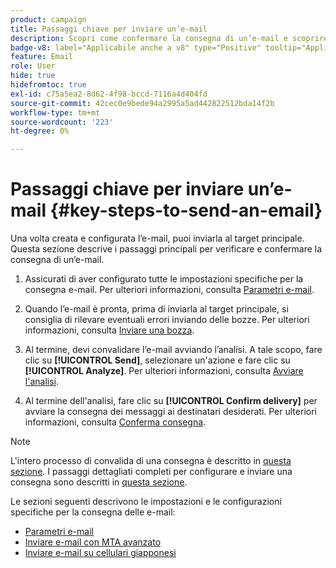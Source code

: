 ```yaml
---
product: campaign
title: Passaggi chiave per inviare un’e-mail
description: Scopri come confermare la consegna di un’e-mail e scoprire le specificità della consegna dei messaggi e-mail
badge-v8: label="Applicabile anche a v8" type="Positive" tooltip="Applicabile anche a Campaign v8"
feature: Email
role: User
hide: true
hidefromtoc: true
exl-id: c75a5ea2-8d62-4f98-bccd-7116a4d404fd
source-git-commit: 42cec0e9bede94a2995a5ad442822512bda14f2b
workflow-type: tm+mt
source-wordcount: '223'
ht-degree: 0%

---
```


# Passaggi chiave per inviare un’e-mail {#key-steps-to-send-an-email}

Una volta creata e configurata l’e-mail, puoi inviarla al target principale. Questa sezione descrive i passaggi principali per verificare e confermare la consegna di un’e-mail.

1. Assicurati di aver configurato tutte le impostazioni specifiche per la consegna e-mail. Per ulteriori informazioni, consulta [Parametri e-mail](email-parameters.md).
1. Quando l’e-mail è pronta, prima di inviarla al target principale, si consiglia di rilevare eventuali errori inviando delle bozze. Per ulteriori informazioni, consulta [Inviare una bozza](steps-validating-the-delivery.md#sending-a-proof).

1. Al termine, devi convalidare l’e-mail avviando l’analisi. A tale scopo, fare clic su **[!UICONTROL Send]**, selezionare un&#39;azione e fare clic su **[!UICONTROL Analyze]**. Per ulteriori informazioni, consulta [Avviare l&#39;analisi](steps-validating-the-delivery.md#analyzing-the-delivery).

1. Al termine dell&#39;analisi, fare clic su **[!UICONTROL Confirm delivery]** per avviare la consegna dei messaggi ai destinatari desiderati. Per ulteriori informazioni, consulta [Conferma consegna](steps-sending-the-delivery.md#confirming-delivery).

   <!--Add screenshot with analysis done and Confirm delivery button activated.-->

>[!NOTE]
>
>L&#39;intero processo di convalida di una consegna è descritto in [questa sezione](steps-validating-the-delivery.md). I passaggi dettagliati completi per configurare e inviare una consegna sono descritti in [questa sezione](steps-sending-the-delivery.md).

Le sezioni seguenti descrivono le impostazioni e le configurazioni specifiche per la consegna delle e-mail:
<!--* [Generating the mirror page](generating-mirror-page.md)
* [Email BCC](email-bcc.md)-->
* [Parametri e-mail](email-parameters.md)
* [Inviare e-mail con MTA avanzato](sending-with-enhanced-mta.md)
* [Inviare e-mail su cellulari giapponesi](sending-emails-on-japanese-mobiles.md)
